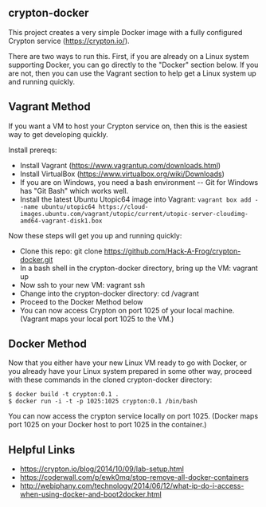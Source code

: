 crypton-docker
--------------

This project creates a very simple Docker image with a fully configured Crypton service (https://crypton.io/).

There are two ways to run this.  First, if you are already on a Linux system supporting Docker, you can go
directly to the "Docker" section below.  If you are not, then you can use the Vagrant section to help get
a Linux system up and running quickly.

Vagrant Method
--------------
If you want a VM to host your Crypton service on, then this is the easiest way to get developing quickly.

Install prereqs:

  * Install Vagrant (https://www.vagrantup.com/downloads.html)
  * Install VirtualBox (https://www.virtualbox.org/wiki/Downloads)
  * If you are on Windows, you need a bash environment -- Git for Windows has "Git Bash" which works well.
  * Install the latest Ubuntu Utopic64 image into Vagrant: `vagrant box add --name ubuntu/utopic64 https://cloud-images.ubuntu.com/vagrant/utopic/current/utopic-server-cloudimg-amd64-vagrant-disk1.box`

Now these steps will get you up and running quickly:

  * Clone this repo: git clone https://github.com/Hack-A-Frog/crypton-docker.git
  * In a bash shell in the crypton-docker directory, bring up the VM: vagrant up
  * Now ssh to your new VM: vagrant ssh
  * Change into the crypton-docker directory: cd /vagrant
  * Proceed to the Docker Method below
  * You can now access Crypton on port 1025 of your local machine.  (Vagrant maps your local port 1025 to the VM.)

Docker Method
-------------
Now that you either have your new Linux VM ready to go with Docker, or you already have your Linux system prepared
in some other way, proceed with these commands in the cloned crypton-docker directory:

  ```
  $ docker build -t crypton:0.1 .
  $ docker run -i -t -p 1025:1025 crypton:0.1 /bin/bash
  ```

You can now access the crypton service locally on port 1025.  (Docker maps port 1025 on your Docker host to port
1025 in the container.)

Helpful Links
-------------

- https://crypton.io/blog/2014/10/09/lab-setup.html
- https://coderwall.com/p/ewk0mq/stop-remove-all-docker-containers
- http://webiphany.com/technology/2014/06/12/what-ip-do-i-access-when-using-docker-and-boot2docker.html
